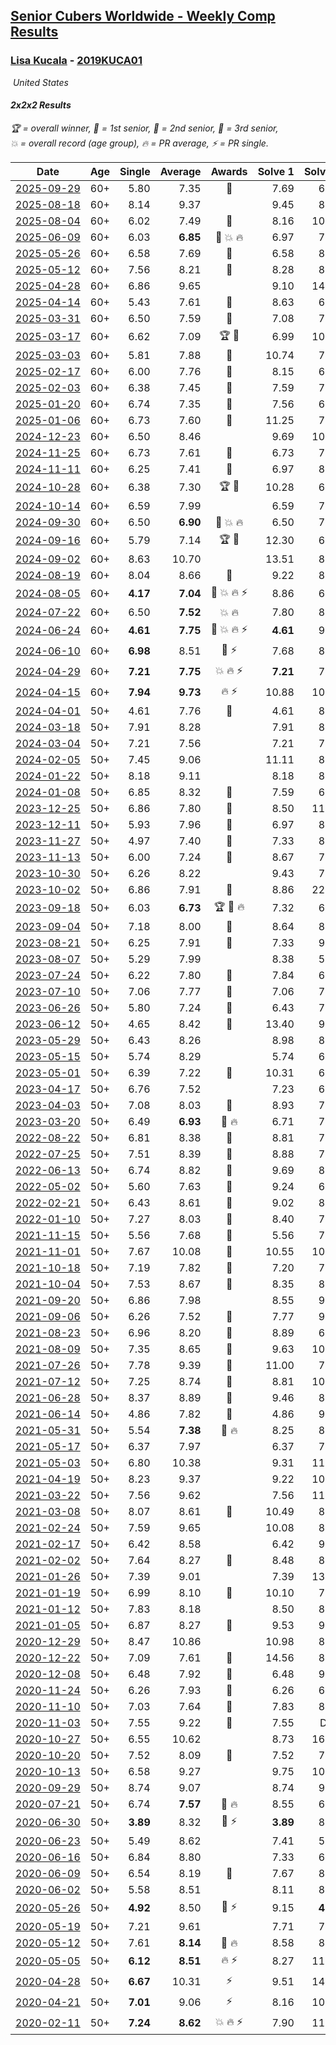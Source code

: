 <style>table {white-space: nowrap;}</style>
<link rel="stylesheet" type="text/css" href="/scw-comp/css/flags.css" />

## [Senior Cubers Worldwide - Weekly Comp Results](/scw-comp/results/)
### [Lisa Kucala](README.md) - [2019KUCA01](https://www.worldcubeassociation.org/persons/2019KUCA01?event=222)

<i class="flag flag-US" />&nbsp;United States

#### 2x2x2 Results

<span style="white-space: nowrap;">🏆 = overall winner</span>, <span style="white-space: nowrap;">🥇 = 1st senior</span>, <span style="white-space: nowrap;">🥈 = 2nd senior</span>, <span style="white-space: nowrap;">🥉 = 3rd senior</span>, <span style="white-space: nowrap;">💥 = overall record (age group)</span>, <span style="white-space: nowrap;">🔥 = PR average</span>, <span style="white-space: nowrap;">⚡ = PR single</span>.

| Date | Age | Single | Average | Awards | Solve 1 | Solve 2 | Solve 3 | Solve 4 | Solve 5 | Video |
| :--: | :--: | --: | --: | :--: | --: | --: | --: | --: | --: | :-- |
| [2025-09-29](../../results/2025-09-29/222.md) | 60+ | 5.80 | 7.35 | 🥈 | 7.69 | 6.89 | 5.80 | 8.28 | 7.46 | [Desktop](https://www.facebook.com/events/3131653436983766/permalink/3148034418679001) / [Mobile](https://m.facebook.com/events/3131653436983766?view=permalink&id=3148034418679001) |
| [2025-08-18](../../results/2025-08-18/222.md) | 60+ | 8.14 | 9.37 |  | 9.45 | 8.14 | 9.70 | 8.98 | 9.69 | [Desktop](https://www.facebook.com/events/4098227200495459/permalink/4112091089109070) / [Mobile](https://m.facebook.com/events/4098227200495459?view=permalink&id=4112091089109070) |
| [2025-08-04](../../results/2025-08-04/222.md) | 60+ | 6.02 | 7.49 | 🥉 | 8.16 | 10.99 | 6.02 | 7.47 | 6.85 | [Desktop](https://www.facebook.com/events/1901314967391999/permalink/1912499256273570) / [Mobile](https://m.facebook.com/events/1901314967391999?view=permalink&id=1912499256273570) |
| [2025-06-09](../../results/2025-06-09/222.md) | 60+ | 6.03 | **6.85** | 🥇 💥 🔥 | 6.97 | 7.09 | 6.03 | 6.49 | 24.56 | [Desktop](https://www.facebook.com/events/947256517415436/permalink/955336466607441) / [Mobile](https://m.facebook.com/events/947256517415436?view=permalink&id=955336466607441) |
| [2025-05-26](../../results/2025-05-26/222.md) | 60+ | 6.58 | 7.69 | 🥈 | 6.58 | 8.36 | 7.79 | 7.37 | 7.92 | [Desktop](https://www.facebook.com/events/2135590763616965/permalink/2146588355850539) / [Mobile](https://m.facebook.com/events/2135590763616965?view=permalink&id=2146588355850539) |
| [2025-05-12](../../results/2025-05-12/222.md) | 60+ | 7.56 | 8.21 | 🥉 | 8.28 | 8.28 | 8.16 | 7.56 | 8.18 | [Desktop](https://www.facebook.com/events/1716950522530027/permalink/1724012591823820) / [Mobile](https://m.facebook.com/events/1716950522530027?view=permalink&id=1724012591823820) |
| [2025-04-28](../../results/2025-04-28/222.md) | 60+ | 6.86 | 9.65 |  | 9.10 | 14.31 | 11.23 | 8.63 | 6.86 | [Desktop](https://www.facebook.com/events/1398919087967450/permalink/1406837907175568) / [Mobile](https://m.facebook.com/events/1398919087967450?view=permalink&id=1406837907175568) |
| [2025-04-14](../../results/2025-04-14/222.md) | 60+ | 5.43 | 7.61 | 🥉 | 8.63 | 6.50 | 5.43 | 8.62 | 7.70 | [Desktop](https://www.facebook.com/events/686757560572325/permalink/696706769577404) / [Mobile](https://m.facebook.com/events/686757560572325?view=permalink&id=696706769577404) |
| [2025-03-31](../../results/2025-03-31/222.md) | 60+ | 6.50 | 7.59 | 🥈 | 7.08 | 7.06 | 10.17 | 8.64 | 6.50 | [Desktop](https://www.facebook.com/events/952001183807395/permalink/962300949444085) / [Mobile](https://m.facebook.com/events/952001183807395?view=permalink&id=962300949444085) |
| [2025-03-17](../../results/2025-03-17/222.md) | 60+ | 6.62 | 7.09 | 🏆 🥇 | 6.99 | 10.55 | 6.85 | 6.62 | 7.44 | [Desktop](https://www.facebook.com/events/4062322140668303/permalink/4076132362620614) / [Mobile](https://m.facebook.com/events/4062322140668303?view=permalink&id=4076132362620614) |
| [2025-03-03](../../results/2025-03-03/222.md) | 60+ | 5.81 | 7.88 | 🥈 | 10.74 | 7.56 | 5.81 | 6.74 | 9.34 | [Desktop](https://www.facebook.com/events/1685594042052171/permalink/1694353141176261) / [Mobile](https://m.facebook.com/events/1685594042052171?view=permalink&id=1694353141176261) |
| [2025-02-17](../../results/2025-02-17/222.md) | 60+ | 6.00 | 7.76 | 🥈 | 8.15 | 6.00 | 8.15 | 8.16 | 6.98 | [Desktop](https://www.facebook.com/events/1147070173669130/permalink/1157133902662757) / [Mobile](https://m.facebook.com/events/1147070173669130?view=permalink&id=1157133902662757) |
| [2025-02-03](../../results/2025-02-03/222.md) | 60+ | 6.38 | 7.45 | 🥉 | 7.59 | 7.56 | 7.21 | 6.38 | 8.63 | [Desktop](https://www.facebook.com/events/595481126781396/permalink/606095862386589) / [Mobile](https://m.facebook.com/events/595481126781396?view=permalink&id=606095862386589) |
| [2025-01-20](../../results/2025-01-20/222.md) | 60+ | 6.74 | 7.35 | 🥇 | 7.56 | 6.74 | 7.48 | 11.20 | 7.00 | [Desktop](https://www.facebook.com/events/918940140419097/permalink/928621972784247) / [Mobile](https://m.facebook.com/events/918940140419097?view=permalink&id=928621972784247) |
| [2025-01-06](../../results/2025-01-06/222.md) | 60+ | 6.73 | 7.60 | 🥈 | 11.25 | 7.32 | 6.73 | 7.21 | 8.27 | [Desktop](https://www.facebook.com/events/595415366757855/permalink/605662602399798) / [Mobile](https://m.facebook.com/events/595415366757855?view=permalink&id=605662602399798) |
| [2024-12-23](../../results/2024-12-23/222.md) | 60+ | 6.50 | 8.46 |  | 9.69 | 10.29 | 6.50 | 7.32 | 8.38 | [Desktop](https://www.facebook.com/events/1148887196801084/permalink/1153147186375085) / [Mobile](https://m.facebook.com/events/1148887196801084?view=permalink&id=1153147186375085) |
| [2024-11-25](../../results/2024-11-25/222.md) | 60+ | 6.73 | 7.61 | 🥉 | 6.73 | 7.80 | 9.10 | 7.70 | 7.33 | [Desktop](https://www.facebook.com/events/1257789925369732/permalink/1266527957829262) / [Mobile](https://m.facebook.com/events/1257789925369732?view=permalink&id=1266527957829262) |
| [2024-11-11](../../results/2024-11-11/222.md) | 60+ | 6.25 | 7.41 | 🥈 | 6.97 | 8.98 | 15.37 | 6.27 | 6.25 | [Desktop](https://www.facebook.com/events/1967492723733489/permalink/1977503842732377) / [Mobile](https://m.facebook.com/events/1967492723733489?view=permalink&id=1977503842732377) |
| [2024-10-28](../../results/2024-10-28/222.md) | 60+ | 6.38 | 7.30 | 🏆 🥇 | 10.28 | 6.42 | 7.91 | 6.38 | 7.56 | [Desktop](https://www.facebook.com/events/946695540632554/permalink/956204386348336) / [Mobile](https://m.facebook.com/events/946695540632554?view=permalink&id=956204386348336) |
| [2024-10-14](../../results/2024-10-14/222.md) | 60+ | 6.59 | 7.99 |  | 6.59 | 7.55 | 6.99 | 9.97 | 9.43 | [Desktop](https://www.facebook.com/events/892899002359105/permalink/902306248085047) / [Mobile](https://m.facebook.com/events/892899002359105?view=permalink&id=902306248085047) |
| [2024-09-30](../../results/2024-09-30/222.md) | 60+ | 6.50 | **6.90** | 🥈 💥 🔥 | 6.50 | 7.69 | 6.50 | 6.50 | 8.76 | [Desktop](https://www.facebook.com/events/559779533112258/permalink/570255208731357) / [Mobile](https://m.facebook.com/events/559779533112258?view=permalink&id=570255208731357) |
| [2024-09-16](../../results/2024-09-16/222.md) | 60+ | 5.79 | 7.14 | 🏆 🥇 | 12.30 | 6.64 | 6.74 | 5.79 | 8.04 | [Desktop](https://www.facebook.com/events/1432335554111064/permalink/1441260776551875) / [Mobile](https://m.facebook.com/events/1432335554111064?view=permalink&id=1441260776551875) |
| [2024-09-02](../../results/2024-09-02/222.md) | 60+ | 8.63 | 10.70 |  | 13.51 | 8.63 | 10.05 | 8.88 | 13.16 | [Desktop](https://www.facebook.com/events/536643418925945/permalink/541929651730655) / [Mobile](https://m.facebook.com/events/536643418925945?view=permalink&id=541929651730655) |
| [2024-08-19](../../results/2024-08-19/222.md) | 60+ | 8.04 | 8.66 | 🥉 | 9.22 | 8.62 | 15.04 | 8.15 | 8.04 | [Desktop](https://www.facebook.com/events/1156782986175552/permalink/1166147271905790) / [Mobile](https://m.facebook.com/events/1156782986175552?view=permalink&id=1166147271905790) |
| [2024-08-05](../../results/2024-08-05/222.md) | 60+ | **4.17** | **7.04** | 🥈 💥 🔥 ⚡ | 8.86 | 6.30 | 6.88 | 7.93 | **4.17** | [Desktop](https://www.facebook.com/events/1659713531529180/permalink/1668529183980948) / [Mobile](https://m.facebook.com/events/1659713531529180?view=permalink&id=1668529183980948) |
| [2024-07-22](../../results/2024-07-22/222.md) | 60+ | 6.50 | **7.52** | 💥 🔥 | 7.80 | 8.75 | 6.72 | 8.03 | 6.50 | [Desktop](https://www.facebook.com/events/909767637577126/permalink/918855560001667) / [Mobile](https://m.facebook.com/events/909767637577126?view=permalink&id=918855560001667) |
| [2024-06-24](../../results/2024-06-24/222.md) | 60+ | **4.61** | **7.75** | 🥉 💥 🔥 ⚡ | **4.61** | 9.22 | 8.50 | 6.74 | 8.01 | [Desktop](https://www.facebook.com/events/437464695833920/permalink/445238245056565) / [Mobile](https://m.facebook.com/events/437464695833920?view=permalink&id=445238245056565) |
| [2024-06-10](../../results/2024-06-10/222.md) | 60+ | **6.98** | 8.51 | 🥈 ⚡ | 7.68 | 8.26 | 9.59 | **6.98** | 13.36 | [Desktop](https://www.facebook.com/events/1031082051776253/permalink/1039487110935747) / [Mobile](https://m.facebook.com/events/1031082051776253?view=permalink&id=1039487110935747) |
| [2024-04-29](../../results/2024-04-29/222.md) | 60+ | **7.21** | **7.75** | 💥 🔥 ⚡ | **7.21** | 7.56 | 7.78 | 7.91 | 8.39 | [Desktop](https://www.facebook.com/events/728652622517739/permalink/736510185065316) / [Mobile](https://m.facebook.com/events/728652622517739?view=permalink&id=736510185065316) |
| [2024-04-15](../../results/2024-04-15/222.md) | 60+ | **7.94** | **9.73** | 🔥 ⚡ | 10.88 | 10.16 | 9.82 | 9.21 | **7.94** | [Desktop](https://www.facebook.com/events/288128664385253/permalink/303833992814720) / [Mobile](https://m.facebook.com/events/288128664385253?view=permalink&id=303833992814720) |
| [2024-04-01](../../results/2024-04-01/222.md) | 50+ | 4.61 | 7.76 | 🥉 | 4.61 | 8.86 | 7.93 | 8.01 | 7.33 | [Desktop](https://www.facebook.com/events/399816879472850/permalink/408046101983261) / [Mobile](https://m.facebook.com/events/399816879472850?view=permalink&id=408046101983261) |
| [2024-03-18](../../results/2024-03-18/222.md) | 50+ | 7.91 | 8.28 |  | 7.91 | 8.39 | 9.34 | 7.92 | 8.52 | [Desktop](https://www.facebook.com/events/962609138892132/permalink/969170501569329) / [Mobile](https://m.facebook.com/events/962609138892132?view=permalink&id=969170501569329) |
| [2024-03-04](../../results/2024-03-04/222.md) | 50+ | 7.21 | 7.56 |  | 7.21 | 7.57 | 7.45 | 7.81 | 7.67 | [Desktop](https://www.facebook.com/events/682023687232856/permalink/687335593368332) / [Mobile](https://m.facebook.com/events/682023687232856?view=permalink&id=687335593368332) |
| [2024-02-05](../../results/2024-02-05/222.md) | 50+ | 7.45 | 9.06 |  | 11.11 | 8.16 | 7.45 | 10.63 | 8.39 | [Desktop](https://www.facebook.com/events/3090201184445880/permalink/3102354103230588) / [Mobile](https://m.facebook.com/events/3090201184445880?view=permalink&id=3102354103230588) |
| [2024-01-22](../../results/2024-01-22/222.md) | 50+ | 8.18 | 9.11 |  | 8.18 | 8.53 | 9.34 | 9.81 | 9.46 | [Desktop](https://www.facebook.com/events/1080083269860734/permalink/1088038719065189) / [Mobile](https://m.facebook.com/events/1080083269860734?view=permalink&id=1088038719065189) |
| [2024-01-08](../../results/2024-01-08/222.md) | 50+ | 6.85 | 8.32 | 🥈 | 7.59 | 6.85 | 8.39 | 10.16 | 8.98 | [Desktop](https://www.facebook.com/events/1278843609453417/permalink/1285350438802734) / [Mobile](https://m.facebook.com/events/1278843609453417?view=permalink&id=1285350438802734) |
| [2023-12-25](../../results/2023-12-25/222.md) | 50+ | 6.86 | 7.80 | 🥈 | 8.50 | 11.46 | 6.97 | 6.86 | 7.93 | [Desktop](https://www.facebook.com/events/231087383363053/permalink/239641575840967) / [Mobile](https://m.facebook.com/events/231087383363053?view=permalink&id=239641575840967) |
| [2023-12-11](../../results/2023-12-11/222.md) | 50+ | 5.93 | 7.96 | 🥉 | 6.97 | 8.90 | 10.73 | 5.93 | 8.02 | [Desktop](https://www.facebook.com/events/1404140403643629/permalink/1411493986241604) / [Mobile](https://m.facebook.com/events/1404140403643629?view=permalink&id=1411493986241604) |
| [2023-11-27](../../results/2023-11-27/222.md) | 50+ | 4.97 | 7.40 | 🥈 | 7.33 | 8.01 | 10.88 | 4.97 | 6.85 | [Desktop](https://www.facebook.com/events/889636606027860/permalink/897065821951605) / [Mobile](https://m.facebook.com/events/889636606027860?view=permalink&id=897065821951605) |
| [2023-11-13](../../results/2023-11-13/222.md) | 50+ | 6.00 | 7.24 | 🥈 | 8.67 | 7.21 | 6.50 | 8.01 | 6.00 | [Desktop](https://www.facebook.com/events/1478121449586426/permalink/1485486198849951) / [Mobile](https://m.facebook.com/events/1478121449586426?view=permalink&id=1485486198849951) |
| [2023-10-30](../../results/2023-10-30/222.md) | 50+ | 6.26 | 8.22 |  | 9.43 | 7.89 | 8.50 | 8.28 | 6.26 | [Desktop](https://www.facebook.com/events/1074911313795532/permalink/1083243629628967) / [Mobile](https://m.facebook.com/events/1074911313795532?view=permalink&id=1083243629628967) |
| [2023-10-02](../../results/2023-10-02/222.md) | 50+ | 6.86 | 7.91 | 🥉 | 8.86 | 22.37 | 6.86 | 7.68 | 7.19 | [Desktop](https://www.facebook.com/events/1518773368939011/permalink/1526546251495056) / [Mobile](https://m.facebook.com/events/1518773368939011?view=permalink&id=1526546251495056) |
| [2023-09-18](../../results/2023-09-18/222.md) | 50+ | 6.03 | **6.73** | 🏆 🥇 🔥 | 7.32 | 6.03 | 6.50 | 6.38 | 8.87 | [Desktop](https://www.facebook.com/events/1636211493537200/permalink/1642435106248172) / [Mobile](https://m.facebook.com/events/1636211493537200?view=permalink&id=1642435106248172) |
| [2023-09-04](../../results/2023-09-04/222.md) | 50+ | 7.18 | 8.00 | 🥉 | 8.64 | 8.42 | 7.90 | 7.18 | 7.68 | [Desktop](https://www.facebook.com/events/190773964023185/permalink/200502419717006) / [Mobile](https://m.facebook.com/events/190773964023185?view=permalink&id=200502419717006) |
| [2023-08-21](../../results/2023-08-21/222.md) | 50+ | 6.25 | 7.91 | 🥉 | 7.33 | 9.10 | 7.56 | 8.84 | 6.25 | [Desktop](https://www.facebook.com/events/1826888371060368/permalink/1833912677024604) / [Mobile](https://m.facebook.com/events/1826888371060368?view=permalink&id=1833912677024604) |
| [2023-08-07](../../results/2023-08-07/222.md) | 50+ | 5.29 | 7.99 |  | 8.38 | 5.29 | 8.36 | 7.23 | 9.55 | [Desktop](https://www.facebook.com/events/274987855148595/permalink/276967908283923) / [Mobile](https://m.facebook.com/events/274987855148595?view=permalink&id=276967908283923) |
| [2023-07-24](../../results/2023-07-24/222.md) | 50+ | 6.22 | 7.80 | 🥈 | 7.84 | 6.22 | 9.27 | 6.30 | 10.61 | [Desktop](https://www.facebook.com/events/1475111463308788/permalink/1482443869242214) / [Mobile](https://m.facebook.com/events/1475111463308788?view=permalink&id=1482443869242214) |
| [2023-07-10](../../results/2023-07-10/222.md) | 50+ | 7.06 | 7.77 | 🥉 | 7.06 | 7.61 | 7.68 | 9.79 | 8.03 | [Desktop](https://www.facebook.com/events/198208716234931/permalink/202942842428185) / [Mobile](https://m.facebook.com/events/198208716234931?view=permalink&id=202942842428185) |
| [2023-06-26](../../results/2023-06-26/222.md) | 50+ | 5.80 | 7.24 | 🥈 | 6.43 | 7.61 | 8.49 | 5.80 | 7.67 | [Desktop](https://www.facebook.com/events/205496442461873/permalink/213647288313455) / [Mobile](https://m.facebook.com/events/205496442461873?view=permalink&id=213647288313455) |
| [2023-06-12](../../results/2023-06-12/222.md) | 50+ | 4.65 | 8.42 | 🥉 | 13.40 | 9.08 | 8.58 | 4.65 | 7.59 | [Desktop](https://www.facebook.com/events/2098018943739146/permalink/2107009839506723) / [Mobile](https://m.facebook.com/events/2098018943739146?view=permalink&id=2107009839506723) |
| [2023-05-29](../../results/2023-05-29/222.md) | 50+ | 6.43 | 8.26 |  | 8.98 | 8.20 | 6.43 | 8.60 | 7.98 | [Desktop](https://www.facebook.com/events/199553879662923/permalink/208290368789274) / [Mobile](https://m.facebook.com/events/199553879662923?view=permalink&id=208290368789274) |
| [2023-05-15](../../results/2023-05-15/222.md) | 50+ | 5.74 | 8.29 |  | 5.74 | 6.78 | 9.77 | 11.10 | 8.31 | [Desktop](https://www.facebook.com/events/943848890264789/permalink/951641629485515) / [Mobile](https://m.facebook.com/events/943848890264789?view=permalink&id=951641629485515) |
| [2023-05-01](../../results/2023-05-01/222.md) | 50+ | 6.39 | 7.22 | 🥈 | 10.31 | 6.39 | 6.58 | 7.35 | 7.73 | [Desktop](https://www.facebook.com/events/751816416413742/permalink/759022495693134) / [Mobile](https://m.facebook.com/events/751816416413742?view=permalink&id=759022495693134) |
| [2023-04-17](../../results/2023-04-17/222.md) | 50+ | 6.76 | 7.52 |  | 7.23 | 6.76 | 7.12 | 8.22 | 10.98 | [Desktop](https://www.facebook.com/events/786804792820217/permalink/794107588756604) / [Mobile](https://m.facebook.com/events/786804792820217?view=permalink&id=794107588756604) |
| [2023-04-03](../../results/2023-04-03/222.md) | 50+ | 7.08 | 8.03 | 🥈 | 8.93 | 7.08 | 7.15 | 8.38 | 8.56 | [Desktop](https://www.facebook.com/events/542929047949179/permalink/550256473883103) / [Mobile](https://m.facebook.com/events/542929047949179?view=permalink&id=550256473883103) |
| [2023-03-20](../../results/2023-03-20/222.md) | 50+ | 6.49 | **6.93** | 🥈 🔥 | 6.71 | 7.63 | 6.49 | 7.47 | 6.60 | [Desktop](https://www.facebook.com/events/241366535002371/permalink/248965284242496) / [Mobile](https://m.facebook.com/events/241366535002371?view=permalink&id=248965284242496) |
| [2022-08-22](../../results/2022-08-22/222.md) | 50+ | 6.81 | 8.38 | 🥈 | 8.81 | 7.78 | 11.42 | 6.81 | 8.55 | [Desktop](https://www.facebook.com/events/1050714292295463/permalink/1058911611475731) / [Mobile](https://m.facebook.com/events/1050714292295463?view=permalink&id=1058911611475731) |
| [2022-07-25](../../results/2022-07-25/222.md) | 50+ | 7.51 | 8.39 | 🥈 | 8.88 | 7.51 | 8.07 | 8.21 | 9.23 | [Desktop](https://www.facebook.com/events/735191414262810/permalink/742394746875810) / [Mobile](https://m.facebook.com/events/735191414262810?view=permalink&id=742394746875810) |
| [2022-06-13](../../results/2022-06-13/222.md) | 50+ | 6.74 | 8.82 | 🥈 | 9.69 | 8.38 | 8.95 | 9.13 | 6.74 | [Desktop](https://www.facebook.com/events/1292279001590904/permalink/1301696980649106) / [Mobile](https://m.facebook.com/events/1292279001590904?view=permalink&id=1301696980649106) |
| [2022-05-02](../../results/2022-05-02/222.md) | 50+ | 5.60 | 7.63 | 🥈 | 9.24 | 6.45 | 9.41 | 7.20 | 5.60 | [Desktop](https://www.facebook.com/events/5764445473571551/permalink/5803169413032490) / [Mobile](https://m.facebook.com/events/5764445473571551?view=permalink&id=5803169413032490) |
| [2022-02-21](../../results/2022-02-21/222.md) | 50+ | 6.43 | 8.61 | 🥇 | 9.02 | 8.66 | 8.79 | 6.43 | 8.37 | [Desktop](https://www.facebook.com/events/509549287201075/permalink/517209389768398) / [Mobile](https://m.facebook.com/events/509549287201075?view=permalink&id=517209389768398) |
| [2022-01-10](../../results/2022-01-10/222.md) | 50+ | 7.27 | 8.03 | 🥇 | 8.40 | 7.92 | 9.20 | 7.76 | 7.27 | [Desktop](https://www.facebook.com/events/461056852143654/permalink/464691981780141) / [Mobile](https://m.facebook.com/events/461056852143654?view=permalink&id=464691981780141) |
| [2021-11-15](../../results/2021-11-15/222.md) | 50+ | 5.56 | 7.68 | 🥉 | 5.56 | 7.41 | 7.12 | 11.54 | 8.51 | [Desktop](https://www.facebook.com/events/717487009641909/permalink/720763845980892) / [Mobile](https://m.facebook.com/events/717487009641909?view=permalink&id=720763845980892) |
| [2021-11-01](../../results/2021-11-01/222.md) | 50+ | 7.67 | 10.08 | 🥉 | 10.55 | 10.07 | 10.55 | 9.63 | 7.67 | [Desktop](https://www.facebook.com/events/556108165479652/permalink/561015751655560) / [Mobile](https://m.facebook.com/events/556108165479652?view=permalink&id=561015751655560) |
| [2021-10-18](../../results/2021-10-18/222.md) | 50+ | 7.19 | 7.82 | 🥈 | 7.20 | 7.19 | 8.53 | 7.72 | 8.93 | [Desktop](https://www.facebook.com/events/261213032615951/permalink/266978022039452) / [Mobile](https://m.facebook.com/events/261213032615951?view=permalink&id=266978022039452) |
| [2021-10-04](../../results/2021-10-04/222.md) | 50+ | 7.53 | 8.67 | 🥈 | 8.35 | 8.16 | 7.53 | 9.77 | 9.51 | [Desktop](https://www.facebook.com/events/1102565390277531/permalink/1108330119701058) / [Mobile](https://m.facebook.com/events/1102565390277531?view=permalink&id=1108330119701058) |
| [2021-09-20](../../results/2021-09-20/222.md) | 50+ | 6.86 | 7.98 |  | 8.55 | 9.55 | 6.86 | 7.12 | 8.26 | [Desktop](https://www.facebook.com/events/836337370416586/permalink/844142366302753) / [Mobile](https://m.facebook.com/events/836337370416586?view=permalink&id=844142366302753) |
| [2021-09-06](../../results/2021-09-06/222.md) | 50+ | 6.26 | 7.52 | 🥉 | 7.77 | 9.22 | 6.26 | 6.80 | 7.99 | [Desktop](https://www.facebook.com/events/208105634636421/permalink/214745397305778) / [Mobile](https://m.facebook.com/events/208105634636421?view=permalink&id=214745397305778) |
| [2021-08-23](../../results/2021-08-23/222.md) | 50+ | 6.96 | 8.20 | 🥉 | 8.89 | 6.96 | 9.77 | 7.87 | 7.83 | [Desktop](https://www.facebook.com/events/992549044856331/permalink/999833020794600) / [Mobile](https://m.facebook.com/events/992549044856331?view=permalink&id=999833020794600) |
| [2021-08-09](../../results/2021-08-09/222.md) | 50+ | 7.35 | 8.65 | 🥈 | 9.63 | 10.76 | 8.66 | 7.35 | 7.65 | [Desktop](https://www.facebook.com/events/799005364067137/permalink/802903440343996) / [Mobile](https://m.facebook.com/events/799005364067137?view=permalink&id=802903440343996) |
| [2021-07-26](../../results/2021-07-26/222.md) | 50+ | 7.78 | 9.39 | 🥉 | 11.00 | 7.78 | 8.80 | 9.61 | 9.75 | [Desktop](https://www.facebook.com/events/345405150546336/permalink/354133099673541) / [Mobile](https://m.facebook.com/events/345405150546336?view=permalink&id=354133099673541) |
| [2021-07-12](../../results/2021-07-12/222.md) | 50+ | 7.25 | 8.74 | 🥉 | 8.81 | 10.01 | 7.39 | 7.25 | 10.12 | [Desktop](https://www.facebook.com/events/511699716713156/permalink/518000009416460) / [Mobile](https://m.facebook.com/events/511699716713156?view=permalink&id=518000009416460) |
| [2021-06-28](../../results/2021-06-28/222.md) | 50+ | 8.37 | 8.89 | 🥈 | 9.46 | 8.81 | 8.40 | 8.37 | 9.93 | [Desktop](https://www.facebook.com/events/849999075950147/permalink/856244245325630) / [Mobile](https://m.facebook.com/events/849999075950147?view=permalink&id=856244245325630) |
| [2021-06-14](../../results/2021-06-14/222.md) | 50+ | 4.86 | 7.82 | 🥇 | 4.86 | 9.21 | 7.21 | 7.91 | 8.34 | [Desktop](https://www.facebook.com/events/318989363128881/permalink/324354422592375) / [Mobile](https://m.facebook.com/events/318989363128881?view=permalink&id=324354422592375) |
| [2021-05-31](../../results/2021-05-31/222.md) | 50+ | 5.54 | **7.38** | 🥈 🔥 | 8.25 | 8.07 | 7.71 | 6.37 | 5.54 | [Desktop](https://www.facebook.com/events/477312563557358/permalink/483484239606857) / [Mobile](https://m.facebook.com/events/477312563557358?view=permalink&id=483484239606857) |
| [2021-05-17](../../results/2021-05-17/222.md) | 50+ | 6.37 | 7.97 |  | 6.37 | 7.80 | 8.56 | 9.08 | 7.54 | [Desktop](https://www.facebook.com/events/294093895691078/permalink/302992908134510) / [Mobile](https://m.facebook.com/events/294093895691078?view=permalink&id=302992908134510) |
| [2021-05-03](../../results/2021-05-03/222.md) | 50+ | 6.80 | 10.38 |  | 9.31 | 11.00 | 10.84 | 6.80 | 19.68 | [Desktop](https://www.facebook.com/events/2542204919406396/permalink/2549469488679939) / [Mobile](https://m.facebook.com/events/2542204919406396?view=permalink&id=2549469488679939) |
| [2021-04-19](../../results/2021-04-19/222.md) | 50+ | 8.23 | 9.37 |  | 9.22 | 10.24 | 8.23 | 9.92 | 8.96 | [Desktop](https://www.facebook.com/events/195346665532379/permalink/201651574901888) / [Mobile](https://m.facebook.com/events/195346665532379?view=permalink&id=201651574901888) |
| [2021-03-22](../../results/2021-03-22/222.md) | 50+ | 7.56 | 9.62 |  | 7.56 | 11.50 | 11.14 | 9.72 | 8.00 | [Desktop](https://www.facebook.com/events/802754890451423/permalink/805986060128306) / [Mobile](https://m.facebook.com/events/802754890451423?view=permalink&id=805986060128306) |
| [2021-03-08](../../results/2021-03-08/222.md) | 50+ | 8.07 | 8.61 | 🥉 | 10.49 | 8.48 | 8.76 | 8.07 | 8.59 | [Desktop](https://www.facebook.com/events/286026952942446/permalink/294406935437781) / [Mobile](https://m.facebook.com/events/286026952942446?view=permalink&id=294406935437781) |
| [2021-02-24](../../results/2021-02-24/222.md) | 50+ | 7.59 | 9.65 |  | 10.08 | 8.01 | 10.86 | 13.06 | 7.59 | [Desktop](https://www.facebook.com/events/264199631979561/permalink/270366778029513) / [Mobile](https://m.facebook.com/events/264199631979561?view=permalink&id=270366778029513) |
| [2021-02-17](../../results/2021-02-17/222.md) | 50+ | 6.42 | 8.58 |  | 6.42 | 9.53 | 10.62 | 8.95 | 7.25 | [Desktop](https://www.facebook.com/events/2846210318979915/permalink/2847946518806295) / [Mobile](https://m.facebook.com/events/2846210318979915?view=permalink&id=2847946518806295) |
| [2021-02-02](../../results/2021-02-02/222.md) | 50+ | 7.64 | 8.27 | 🥉 | 8.48 | 8.60 | 7.73 | 7.64 | 13.13 | [Desktop](https://www.facebook.com/events/176364004262939/permalink/180572767175396) / [Mobile](https://m.facebook.com/events/176364004262939?view=permalink&id=180572767175396) |
| [2021-01-26](../../results/2021-01-26/222.md) | 50+ | 7.39 | 9.01 |  | 7.39 | 13.01 | 8.67 | 9.64 | 8.71 | [Desktop](https://www.facebook.com/events/415506712992555/permalink/419261242617102) / [Mobile](https://m.facebook.com/events/415506712992555?view=permalink&id=419261242617102) |
| [2021-01-19](../../results/2021-01-19/222.md) | 50+ | 6.99 | 8.10 | 🥉 | 10.10 | 7.89 | 8.45 | 6.99 | 7.96 | [Desktop](https://www.facebook.com/events/4019154624783622/permalink/4033054790060272) / [Mobile](https://m.facebook.com/events/4019154624783622?view=permalink&id=4033054790060272) |
| [2021-01-12](../../results/2021-01-12/222.md) | 50+ | 7.83 | 8.18 |  | 8.50 | 8.16 | 9.67 | 7.83 | 7.89 | [Desktop](https://www.facebook.com/events/154842819532367/permalink/157253309291318) / [Mobile](https://m.facebook.com/events/154842819532367?view=permalink&id=157253309291318) |
| [2021-01-05](../../results/2021-01-05/222.md) | 50+ | 6.87 | 8.27 | 🥉 | 9.53 | 9.53 | 7.15 | 8.12 | 6.87 | [Desktop](https://www.facebook.com/events/237822631087555/permalink/242018300667988) / [Mobile](https://m.facebook.com/events/237822631087555?view=permalink&id=242018300667988) |
| [2020-12-29](../../results/2020-12-29/222.md) | 50+ | 8.47 | 10.86 |  | 10.98 | 8.48 | 13.11 | DNF | 8.47 | [Desktop](https://www.facebook.com/events/807437066779451/permalink/811386939717797) / [Mobile](https://m.facebook.com/events/807437066779451?view=permalink&id=811386939717797) |
| [2020-12-22](../../results/2020-12-22/222.md) | 50+ | 7.09 | 7.61 | 🥉 | 14.56 | 8.31 | 7.33 | 7.20 | 7.09 | [Desktop](https://www.facebook.com/events/758481858355136/permalink/762610781275577) / [Mobile](https://m.facebook.com/events/758481858355136?view=permalink&id=762610781275577) |
| [2020-12-08](../../results/2020-12-08/222.md) | 50+ | 6.48 | 7.92 | 🥈 | 6.48 | 9.44 | 7.02 | 8.93 | 7.81 | [Desktop](https://www.facebook.com/events/1026387727837469/permalink/1029805687495673) / [Mobile](https://m.facebook.com/events/1026387727837469?view=permalink&id=1029805687495673) |
| [2020-11-24](../../results/2020-11-24/222.md) | 50+ | 6.26 | 7.93 | 🥉 | 6.26 | 6.77 | 7.68 | 21.49 | 9.35 | [Desktop](https://www.facebook.com/events/418254925863499/permalink/421556208866704) / [Mobile](https://m.facebook.com/events/418254925863499?view=permalink&id=421556208866704) |
| [2020-11-10](../../results/2020-11-10/222.md) | 50+ | 7.03 | 7.64 | 🥉 | 7.83 | 8.85 | 7.79 | 7.30 | 7.03 | [Desktop](https://www.facebook.com/events/355672432175632/permalink/360042735071935) / [Mobile](https://m.facebook.com/events/355672432175632?view=permalink&id=360042735071935) |
| [2020-11-03](../../results/2020-11-03/222.md) | 50+ | 7.55 | 9.22 | 🥉 | 7.55 | DNF | 9.01 | 8.16 | 10.48 | [Desktop](https://www.facebook.com/events/1239637256416110/permalink/1245137969199372) / [Mobile](https://m.facebook.com/events/1239637256416110?view=permalink&id=1245137969199372) |
| [2020-10-27](../../results/2020-10-27/222.md) | 50+ | 6.55 | 10.62 |  | 8.73 | 16.48 | 9.68 | 6.55 | 13.46 | [Desktop](https://www.facebook.com/events/814285582657691/permalink/820096208743295) / [Mobile](https://m.facebook.com/events/814285582657691?view=permalink&id=820096208743295) |
| [2020-10-20](../../results/2020-10-20/222.md) | 50+ | 7.52 | 8.09 | 🥉 | 7.52 | 7.94 | 7.93 | 8.96 | 8.40 | [Desktop](https://www.facebook.com/events/1017705805364611/permalink/1022044688264056) / [Mobile](https://m.facebook.com/events/1017705805364611?view=permalink&id=1022044688264056) |
| [2020-10-13](../../results/2020-10-13/222.md) | 50+ | 6.58 | 9.27 |  | 9.75 | 10.96 | 8.19 | 9.88 | 6.58 | [Desktop](https://www.facebook.com/events/2855876438029747/permalink/2863103010640423) / [Mobile](https://m.facebook.com/events/2855876438029747?view=permalink&id=2863103010640423) |
| [2020-09-29](../../results/2020-09-29/222.md) | 50+ | 8.74 | 9.07 |  | 8.74 | 9.09 | 15.62 | 9.19 | 8.92 | [Desktop](https://www.facebook.com/events/1202263490156156/permalink/1207909299591575) / [Mobile](https://m.facebook.com/events/1202263490156156?view=permalink&id=1207909299591575) |
| [2020-07-21](../../results/2020-07-21/222.md) | 50+ | 6.74 | **7.57** | 🥈 🔥 | 8.55 | 6.74 | 7.80 | 7.89 | 7.01 | [Desktop](https://www.facebook.com/events/1842039515939197/permalink/1847047588771723) / [Mobile](https://m.facebook.com/events/1842039515939197?view=permalink&id=1847047588771723) |
| [2020-06-30](../../results/2020-06-30/222.md) | 50+ | **3.89** | 8.32 | 🥉 ⚡ | **3.89** | 8.64 | 8.44 | 7.87 | 12.02 | [Desktop](https://www.facebook.com/events/679860472562391/permalink/683843868830718) / [Mobile](https://m.facebook.com/events/679860472562391?view=permalink&id=683843868830718) |
| [2020-06-23](../../results/2020-06-23/222.md) | 50+ | 5.49 | 8.62 |  | 7.41 | 5.49 | 9.10 | 10.43 | 9.35 | [Desktop](https://www.facebook.com/events/722150235200875/permalink/726580991424466) / [Mobile](https://m.facebook.com/events/722150235200875?view=permalink&id=726580991424466) |
| [2020-06-16](../../results/2020-06-16/222.md) | 50+ | 6.84 | 8.80 |  | 7.33 | 6.84 | 13.15 | 10.40 | 8.66 | [Desktop](https://www.facebook.com/events/604103587178706/permalink/607911803464551) / [Mobile](https://m.facebook.com/events/604103587178706?view=permalink&id=607911803464551) |
| [2020-06-09](../../results/2020-06-09/222.md) | 50+ | 6.54 | 8.19 | 🥉 | 7.67 | 8.38 | 19.71 | 8.52 | 6.54 | [Desktop](https://www.facebook.com/events/903549840109576/permalink/908242052973688) / [Mobile](https://m.facebook.com/events/903549840109576?view=permalink&id=908242052973688) |
| [2020-06-02](../../results/2020-06-02/222.md) | 50+ | 5.58 | 8.51 |  | 8.11 | 8.39 | 5.58 | 10.81 | 9.03 | [Desktop](https://www.facebook.com/events/3373950429496747/permalink/3381953725363084) / [Mobile](https://m.facebook.com/events/3373950429496747?view=permalink&id=3381953725363084) |
| [2020-05-26](../../results/2020-05-26/222.md) | 50+ | **4.92** | 8.50 | 🥉 ⚡ | 9.15 | **4.92** | 8.98 | 7.36 | 9.81 | [Desktop](https://www.facebook.com/events/688407551989463/permalink/691370505026501) / [Mobile](https://m.facebook.com/events/688407551989463?view=permalink&id=691370505026501) |
| [2020-05-19](../../results/2020-05-19/222.md) | 50+ | 7.21 | 9.61 |  | 7.71 | 7.21 | 9.38 | 11.74 | 21.35 | [Desktop](https://www.facebook.com/events/1880761498725633/permalink/1884968221638294) / [Mobile](https://m.facebook.com/events/1880761498725633?view=permalink&id=1884968221638294) |
| [2020-05-12](../../results/2020-05-12/222.md) | 50+ | 7.61 | **8.14** | 🥉 🔥 | 8.58 | 8.90 | 7.61 | 8.04 | 7.80 | [Desktop](https://www.facebook.com/events/546188069600739/permalink/547730619446484) / [Mobile](https://m.facebook.com/events/546188069600739?view=permalink&id=547730619446484) |
| [2020-05-05](../../results/2020-05-05/222.md) | 50+ | **6.12** | **8.51** | 🔥 ⚡ | 8.27 | 11.99 | **6.12** | 10.76 | 6.51 | [Desktop](https://www.facebook.com/events/3313106775587396/permalink/3317182431846497) / [Mobile](https://m.facebook.com/events/3313106775587396?view=permalink&id=3317182431846497) |
| [2020-04-28](../../results/2020-04-28/222.md) | 50+ | **6.67** | 10.31 | ⚡ | 9.51 | 14.80 | 12.00 | **6.67** | 9.43 | [Desktop](https://www.facebook.com/events/535188653858103/permalink/536101970433438) / [Mobile](https://m.facebook.com/events/535188653858103?view=permalink&id=536101970433438) |
| [2020-04-21](../../results/2020-04-21/222.md) | 50+ | **7.01** | 9.06 | ⚡ | 8.16 | 10.69 | 8.97 | 10.05 | **7.01** | [Desktop](https://www.facebook.com/events/880278499062375/permalink/884903591933199) / [Mobile](https://m.facebook.com/events/880278499062375?view=permalink&id=884903591933199) |
| [2020-02-11](../../results/2020-02-11/222.md) | 50+ | **7.24** | **8.62** | 💥 🔥 ⚡ | 7.90 | 11.99 | 10.01 | **7.24** | 7.96 | [Desktop](https://www.facebook.com/events/176704156956327/permalink/177822780177798) / [Mobile](https://m.facebook.com/events/176704156956327?view=permalink&id=177822780177798) |


<!-- Global site tag (gtag.js) - Google Analytics -->
<script async src="https://www.googletagmanager.com/gtag/js?id=UA-86348435-3"></script>
<script>window.dataLayer = window.dataLayer || []; function gtag() {dataLayer.push(arguments);} gtag('js', new Date()); gtag('config', 'UA-86348435-3');</script>
